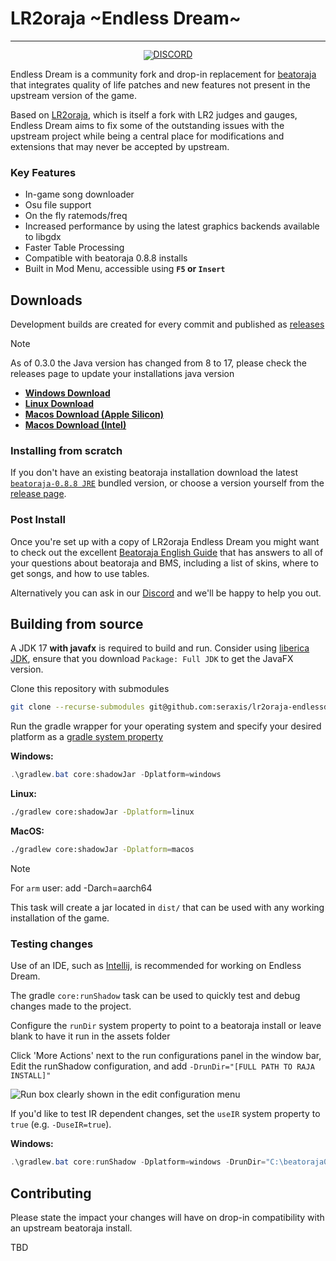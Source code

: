 # LR2oraja \~Endless Dream\~

<hr>

<div align="center" style="line-height: 1;">

[![DISCORD](https://dcbadge.limes.pink/api/server/HutCHCZHns)](https://discord.gg/HutCHCZHns)

</div>

Endless Dream is a community fork and drop-in replacement for [beatoraja](https://github.com/exch-bms2/beatoraja) that integrates quality of life patches and new features not present in the upstream version of the game.

Based on [LR2oraja](https://github.com/wcko87/lr2oraja), which is itself a fork with LR2 judges and gauges, Endless Dream aims to fix some of the outstanding issues with the upstream project while being a central place for modifications and extensions that may never be accepted by upstream.

### Key Features
* In-game song downloader
* Osu file support
* On the fly ratemods/freq
* Increased performance by using the latest graphics backends available to libgdx
* Faster Table Processing
* Compatible with beatoraja 0.8.8 installs
* Built in Mod Menu, accessible using **`F5` or `Insert`**

## Downloads
Development builds are created for every commit and published as [releases](https://github.com/seraxis/lr2oraja-endlessdream/releases)

> [!NOTE]
> As of 0.3.0 the Java version has changed from 8 to 17, please check the releases page to update your installations java version

- [**Windows Download**](https://github.com/seraxis/lr2oraja-endlessdream/releases/download/v0.3.0/lr2oraja-0.8.8-endlessdream-windows-0.3.0.jar)
- [**Linux Download**](https://github.com/seraxis/lr2oraja-endlessdream/releases/download/v0.3.0/lr2oraja-0.8.8-endlessdream-linux-0.3.0.jar)
- [**Macos Download (Apple Silicon)**](https://github.com/seraxis/lr2oraja-endlessdream/releases/download/v0.3.0/lr2oraja-0.8.8-endlessdream-macos-aarch64-0.3.0.jar)
- [**Macos Download (Intel)**](https://github.com/seraxis/lr2oraja-endlessdream/releases/download/v0.3.0/lr2oraja-0.8.8-endlessdream-macos-0.3.0.jar)

### Installing from scratch
If you don't have an existing beatoraja installation download the latest [`beatoraja-0.8.8 JRE`](https://mocha-repository.info/download/beatoraja0.8.8-jre-win64.zip) bundled version, or choose a version yourself from the [release page](https://mocha-repository.info/download.php).

### Post Install
Once you're set up with a copy of LR2oraja Endless Dream you might want to check out the excellent [Beatoraja English Guide](https://github.com/wcko87/beatoraja-english-guide/wiki) that has answers to all of your questions about beatoraja and BMS, including a list of skins, where to get songs, and how to use tables.

Alternatively you can ask in our [Discord](https://discord.gg/HutCHCZHns) and we'll be happy to help you out.

## Building from source
A JDK 17 **with javafx** is required to build and run. Consider using [liberica JDK](https://bell-sw.com/pages/downloads/#jdk-17-lts), ensure that you download `Package: Full JDK` to get the JavaFX version.

Clone this repository with submodules
```sh
git clone --recurse-submodules git@github.com:seraxis/lr2oraja-endlessdream.git
```
Run the gradle wrapper for your operating system and specify your desired platform as a [gradle system property](https://docs.gradle.org/current/userguide/build_environment.html#sec:gradle_system_properties)

**Windows:**
```powershell
.\gradlew.bat core:shadowJar -Dplatform=windows
```
**Linux:**
```sh
./gradlew core:shadowJar -Dplatform=linux
```
**MacOS:**
```sh
./gradlew core:shadowJar -Dplatform=macos
```

> [!NOTE]
> For `arm` user: add -Darch=aarch64

This task will create a jar located in `dist/` that can be used with any working installation of the game.
### Testing changes
Use of an IDE, such as [Intellij](https://www.jetbrains.com/idea/download/other.html), is recommended for working on Endless Dream.

The gradle `core:runShadow` task can be used to quickly test and debug changes made to the project.

Configure the `runDir` system property to point to a beatoraja install or leave blank to have it run in the assets folder

Click 'More Actions' next to the run configurations panel in the window bar, Edit the runShadow configuration, and add `-DrunDir="[FULL PATH TO RAJA INSTALL]"`

![Run box clearly shown in the edit configuration menu](https://media.discordapp.net/attachments/1409976036963385547/1418936266514235483/idea64_bmidlXWb16.png?ex=68cfeee0&is=68ce9d60&hm=344ce793bff0fc3cdc47cc2b1a1692ec3a119b50e698a77c9c305508c1c6854e&=&format=webp&quality=lossless&width=547&height=208)

If you'd like to test IR dependent changes, set the `useIR` system property to `true` (e.g. `-DuseIR=true`).

**Windows:**
```powershell
.\gradlew.bat core:runShadow -Dplatform=windows -DrunDir="C:\beatoraja0.8.8"
```

## Contributing
Please state the impact your changes will have on drop-in compatibility with an upstream beatoraja install.

TBD
